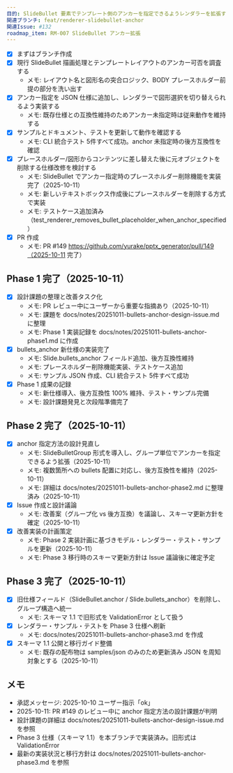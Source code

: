 ```yaml
---
目的: SlideBullet 要素でテンプレート側のアンカーを指定できるようレンダラーを拡張する
関連ブランチ: feat/renderer-slidebullet-anchor
関連Issue: #132
roadmap_item: RM-007 SlideBullet アンカー拡張
---
```


- [x] まずはブランチ作成
- [x] 現行 SlideBullet 描画処理とテンプレートレイアウトのアンカー可否を調査する
  - メモ: レイアウト名と図形名の突合ロジック、BODY プレースホルダー前提の部分を洗い出す
- [x] アンカー指定を JSON 仕様に追加し、レンダラーで図形選択を切り替えられるよう実装する
  - メモ: 既存仕様との互換性維持のためアンカー未指定時は従来動作を維持する
- [x] サンプルとドキュメント、テストを更新して動作を確認する
  - メモ: CLI 統合テスト 5件すべて成功。anchor 未指定時の後方互換性を確認
- [x] プレースホルダー/図形からコンテンツに差し替えた後に元オブジェクトを削除する仕様改修を検討する
  - メモ: SlideBullet でアンカー指定時のプレースホルダー削除機能を実装完了（2025-10-11）
  - メモ: 新しいテキストボックス作成後にプレースホルダーを削除する方式で実装
  - メモ: テストケース追加済み（test_renderer_removes_bullet_placeholder_when_anchor_specified）
- [x] PR 作成
  - メモ: PR #149 https://github.com/yurake/pptx_generator/pull/149（2025-10-11 完了）

## Phase 1 完了（2025-10-11）

- [x] 設計課題の整理と改善タスク化
  - メモ: PR レビュー中にユーザーから重要な指摘あり（2025-10-11）
  - メモ: 課題を docs/notes/20251011-bullets-anchor-design-issue.md に整理
  - メモ: Phase 1 実装記録を docs/notes/20251011-bullets-anchor-phase1.md に作成
- [x] bullets_anchor 新仕様の実装完了
  - メモ: Slide.bullets_anchor フィールド追加、後方互換性維持
  - メモ: プレースホルダー削除機能実装、テストケース追加
  - メモ: サンプル JSON 作成、CLI 統合テスト 5件すべて成功
- [x] Phase 1 成果の記録
  - メモ: 新仕様導入、後方互換性 100% 維持、テスト・サンプル完備
  - メモ: 設計課題発見と次段階準備完了

## Phase 2 完了（2025-10-11）

- [x] anchor 指定方法の設計見直し
  - メモ: SlideBulletGroup 形式を導入し、グループ単位でアンカーを指定できるよう拡張（2025-10-11）
  - メモ: 複数箇所への bullets 配置に対応し、後方互換性を維持（2025-10-11）
  - メモ: 詳細は docs/notes/20251011-bullets-anchor-phase2.md に整理済み（2025-10-11）
- [x] Issue 作成と設計議論
  - メモ: 改善案（グループ化 vs 後方互換）を議論し、スキーマ更新方針を確定（2025-10-11）
- [x] 改善実装の計画策定
  - メモ: Phase 2 実装計画に基づきモデル・レンダラー・テスト・サンプルを更新（2025-10-11）
  - メモ: Phase 3 移行時のスキーマ更新方針は Issue 議論後に確定予定

## Phase 3 完了（2025-10-11）

- [x] 旧仕様フィールド（SlideBullet.anchor / Slide.bullets_anchor）を削除し、グループ構造へ統一
  - メモ: スキーマ 1.1 で旧形式を ValidationError として扱う
- [x] レンダラー・サンプル・テストを Phase 3 仕様へ刷新
  - メモ: docs/notes/20251011-bullets-anchor-phase3.md を作成
- [x] スキーマ 1.1 公開と移行ガイド整備
  - メモ: 既存の配布物は samples/json のみのため更新済み JSON を周知対象とする（2025-10-11）

## メモ
- 承認メッセージ: 2025-10-10 ユーザー指示「ok」
- 2025-10-11: PR #149 のレビュー中に anchor 指定方法の設計課題が判明
- 設計課題の詳細は docs/notes/20251011-bullets-anchor-design-issue.md を参照
- Phase 3 仕様（スキーマ 1.1）を本ブランチで実装済み。旧形式は ValidationError
- 最新の実装状況と移行方針は docs/notes/20251011-bullets-anchor-phase3.md を参照
